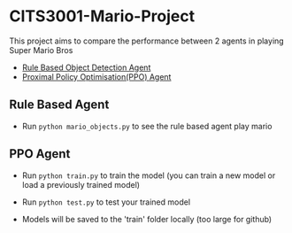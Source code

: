 # CITS3001-Mario-Project
This project aims to compare the performance between 2 agents in playing Super Mario Bros

- [Rule Based Object Detection Agent](#rule-based-agent)
- [Proximal Policy Optimisation(PPO) Agent](#ppo-agent)

## Rule Based Agent
- Run `python mario_objects.py` to see the rule based agent play mario

## PPO Agent
- Run `python train.py` to train the model (you can train a new model or load a previously trained model)

- Run `python test.py` to test your trained model

- Models will be saved to the 'train' folder locally (too large for github)
